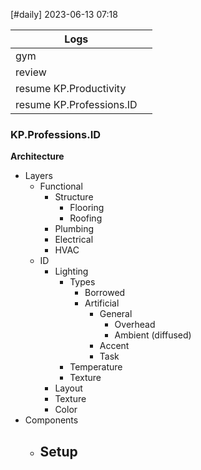 [#daily]
2023-06-13
07:18


| Logs                     |     |
| ------------------------ | --- |
| gym                      |     |
| review                   |     |
| resume KP.Productivity   |     |
| resume KP.Professions.ID |     |

### KP.Professions.ID

**Architecture**
- Layers
	- Functional
		- Structure
			- Flooring
			- Roofing
		- Plumbing
		- Electrical 
		- HVAC
	- ID
		- Lighting
			- Types
				- Borrowed 
				- Artificial
					- General
						- Overhead
						- Ambient (diffused)
					- Accent
					- Task
			- Temperature
			- Texture
		- Layout
		- Texture
		- Color
- Components
	- Setup
		- 